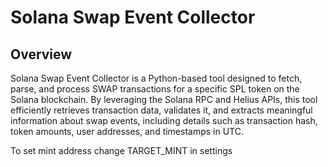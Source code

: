 # Solana Swap Event Collector

## Overview

Solana Swap Event Collector is a Python-based tool designed to fetch, parse, and process SWAP transactions for a specific SPL token on the Solana blockchain. By leveraging the Solana RPC and Helius APIs, this tool efficiently retrieves transaction data, validates it, and extracts meaningful information about swap events, including details such as transaction hash, token amounts, user addresses, and timestamps in UTC.

To set mint address change TARGET_MINT in settings 